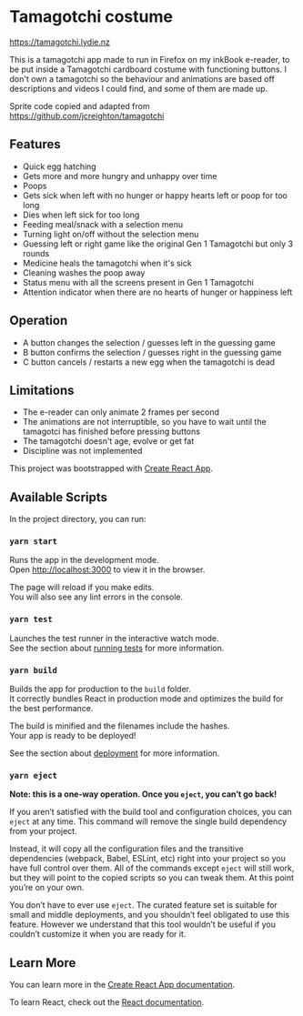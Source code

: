 # Tamagotchi costume

https://tamagotchi.lydie.nz

This is a tamagotchi app made to run in Firefox on my inkBook e-reader, to be put inside a Tamagotchi cardboard costume with functioning buttons.
I don't own a tamagotchi so the behaviour and animations are based off descriptions and videos I could find, and some of them are made up.

Sprite code copied and adapted from https://github.com/jcreighton/tamagotchi

## Features
- Quick egg hatching
- Gets more and more hungry and unhappy over time
- Poops
- Gets sick when left with no hunger or happy hearts left or poop for too long
- Dies when left sick for too long
- Feeding meal/snack with a selection menu
- Turning light on/off without the selection menu
- Guessing left or right game like the original Gen 1 Tamagotchi but only 3 rounds
- Medicine heals the tamagotchi when it's sick
- Cleaning washes the poop away
- Status menu with all the screens present in Gen 1 Tamagotchi
- Attention indicator when there are no hearts of hunger or happiness left

## Operation
- A button changes the selection / guesses left in the guessing game
- B button confirms the selection / guesses right in the guessing game
- C button cancels / restarts a new egg when the tamagotchi is dead

## Limitations
- The e-reader can only animate 2 frames per second
- The animations are not interruptible, so you have to wait until the tamagotci has finished before pressing buttons
- The tamagotchi doesn't age, evolve or get fat
- Discipline was not implemented


This project was bootstrapped with [Create React App](https://github.com/facebook/create-react-app).

## Available Scripts

In the project directory, you can run:

### `yarn start`

Runs the app in the development mode.\
Open [http://localhost:3000](http://localhost:3000) to view it in the browser.

The page will reload if you make edits.\
You will also see any lint errors in the console.

### `yarn test`

Launches the test runner in the interactive watch mode.\
See the section about [running tests](https://facebook.github.io/create-react-app/docs/running-tests) for more information.

### `yarn build`

Builds the app for production to the `build` folder.\
It correctly bundles React in production mode and optimizes the build for the best performance.

The build is minified and the filenames include the hashes.\
Your app is ready to be deployed!

See the section about [deployment](https://facebook.github.io/create-react-app/docs/deployment) for more information.

### `yarn eject`

**Note: this is a one-way operation. Once you `eject`, you can’t go back!**

If you aren’t satisfied with the build tool and configuration choices, you can `eject` at any time. This command will remove the single build dependency from your project.

Instead, it will copy all the configuration files and the transitive dependencies (webpack, Babel, ESLint, etc) right into your project so you have full control over them. All of the commands except `eject` will still work, but they will point to the copied scripts so you can tweak them. At this point you’re on your own.

You don’t have to ever use `eject`. The curated feature set is suitable for small and middle deployments, and you shouldn’t feel obligated to use this feature. However we understand that this tool wouldn’t be useful if you couldn’t customize it when you are ready for it.

## Learn More

You can learn more in the [Create React App documentation](https://facebook.github.io/create-react-app/docs/getting-started).

To learn React, check out the [React documentation](https://reactjs.org/).
